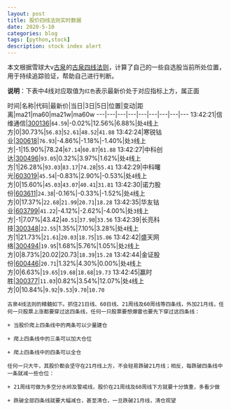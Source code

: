```yaml
---
layout: post
title: 股价四线法则实时数据
date: 2020-5-10
categories: blog
tags: [python,stock]
description: stock index alert
---
```



本文根据雪球大v[古泉](https://xueqiu.com/u/7148646888)的[古泉四线法则](https://xueqiu.com/7148646888/130498192)，计算了自己的一些自选股当前所处位置，用于持续追踪验证，帮助自己进行判断。

**说明**：下表中4线对应取值为`红色`表示最新价处于对应指标上方，属正面

时间|名称|代码|最新价|当日|3日|5日|位置|变动|距离|ma21|ma60|ma21w|ma60w
---|---|---|---|---|---|---|---|---
13:42:21|信维通信|[300136](https://xueqiu.com/S/SZ300136)|`64.59`|-0.02%|12.56%|6.88%|处`4`线上方|0|30.73%|`56.83`|`52.61`|`48.52`|`41.88`
13:42:24|寒锐钴业|[300618](https://xueqiu.com/S/SZ300618)|`76.93`|-4.86%|-1.18%|-1.40%|处`3`线上方|-1|15.90%|78.24|`67.14`|`60.87`|`61.88`
13:42:27|中科创达|[300496](https://xueqiu.com/S/SZ300496)|`93.05`|0.32%|3.97%|1.62%|处`4`线上方|1|26.28%|`93.03`|`83.17`|`74.28`|`55.41`
13:42:29|中科曙光|[603019](https://xueqiu.com/S/SH603019)|`45.54`|-0.83%|2.90%|-0.53%|处`4`线上方|0|15.60%|`45.03`|`43.07`|`40.41`|`31.81`
13:42:30|诺力股份|[603611](https://xueqiu.com/S/SH603611)|`24.38`|-0.16%|-0.33%|-1.52%|处`4`线上方|0|17.37%|`22.68`|`21.99`|`20.71`|`18.28`
13:42:35|华友钴业|[603799](https://xueqiu.com/S/SH603799)|`41.22`|-4.12%|-2.62%|-4.00%|处`3`线上方|-1|7.07%|43.42|`40.51`|`37.90`|`33.56`
13:42:39|长亮科技|[300348](https://xueqiu.com/S/SZ300348)|`22.55`|1.35%|7.10%|3.28%|处`4`线上方|1|21.73%|`21.61`|`20.03`|`18.75`|`15.06`
13:42:42|盛天网络|[300494](https://xueqiu.com/S/SZ300494)|`19.95`|1.68%|5.76%|1.05%|处`2`线上方|0|8.73%|20.02|20.73|`18.39`|`15.28`
13:42:44|金证股份|[600446](https://xueqiu.com/S/SH600446)|`20.71`|1.32%|4.30%|0.00%|处`4`线上方|0|6.63%|`19.65`|`19.68`|`18.68`|`19.73`
13:42:45|赢时胜|[300377](https://xueqiu.com/S/SZ300377)|`11.03`|0.82%|3.54%|12.07%|处`4`线上方|0|10.84%|`9.92`|`9.53`|`9.70`|`10.70`

```
古泉4线法则的精髓如下。抓住21日线、60日线、21周线及60周线等四条线，外加21月线，任何一只股票上涨都要穿过这四条线，任何一只股票要想爆雷也要先下穿过这四条线：

+ 当股价爬上四条线中的两条可以少量建仓

+ 爬上四条线中的三条可以加大仓位

+ 爬上四条线中的四条可以全仓

任何一只大牛，其股价都会坚守在21月线上方，不会轻易跌破21月线；相反，每跌破四条线中一条就减一些仓位：

+ 21周线可做为多空分水岭及警戒线，股价在21周线及60周线下方就要十分慎重，多看少做

+ 跌破全部四条线就要大幅减仓，甚至清仓，一旦跌破21月线，清仓观望
```